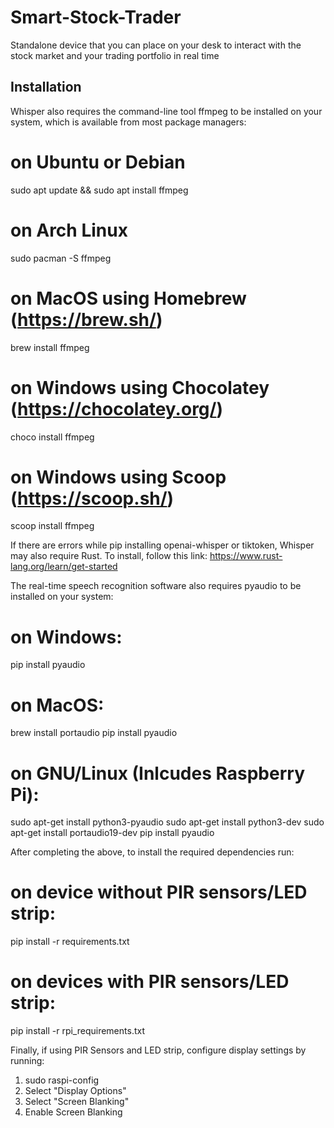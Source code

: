 # Smart-Stock-Trader
Standalone device that you can place on your desk to interact with the stock market and your trading portfolio in real time

## Installation
Whisper also requires the command-line tool ffmpeg to be installed on your system, which is available from most package managers:

# on Ubuntu or Debian
sudo apt update && sudo apt install ffmpeg

# on Arch Linux
sudo pacman -S ffmpeg

# on MacOS using Homebrew (https://brew.sh/)
brew install ffmpeg

# on Windows using Chocolatey (https://chocolatey.org/)
choco install ffmpeg

# on Windows using Scoop (https://scoop.sh/)
scoop install ffmpeg


If there are errors while pip installing openai-whisper or tiktoken, Whisper may also require Rust. To install, follow this link: https://www.rust-lang.org/learn/get-started


The real-time speech recognition software also requires pyaudio to be installed on your system:

# on Windows:
pip install pyaudio

# on MacOS:
brew install portaudio
pip install pyaudio

# on GNU/Linux (Inlcudes Raspberry Pi):
sudo apt-get install python3-pyaudio
sudo apt-get install python3-dev
sudo apt-get install portaudio19-dev
pip install pyaudio


After completing the above, to install the required dependencies run: 
# on device without PIR sensors/LED strip:
pip install -r requirements.txt

# on devices with PIR sensors/LED strip:
pip install -r rpi_requirements.txt

Finally, if using PIR Sensors and LED strip, configure display settings by running:
1. sudo raspi-config
2. Select "Display Options"
3. Select "Screen Blanking"
4. Enable Screen Blanking
